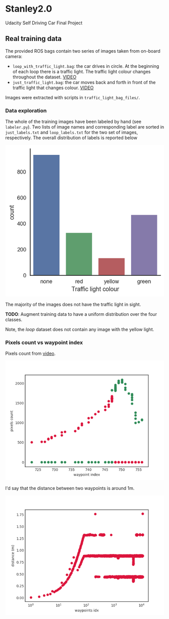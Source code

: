 # Stanley2.0
Udacity Self Driving Car Final Project

## Real training data

The provided ROS bags contain two series of images taken from on-board camera:

- `loop_with_traffic_light.bag`: the car drives in circle. At the beginning of each loop there is a traffic light. The traffic light colour changes throughout the dataset. [VIDEO](https://youtu.be/lwdH3HAIAH0)
- `just_traffic_light.bag`: the car moves back and forth in front of the traffic light that changes colour. [VIDEO](https://youtu.be/nAYmVXXsOg8)

Images were extracted with scripts in `traffic_light_bag_files/`.

### Data exploration

The whole of the training images have been labeled by hand (see `labeler.py`). Two lists of image names and corresponding label are sorted in `just_labels.txt` and `loop_labels.txt` for the two set of images, respectively. The overall distribution of labels is reported below

![img](traffic_light_bag_files/training_data_distribution.png)

The majority of the images does not have the traffic light in sight.

__TODO__: Augment training data to have a uniform distribution over the four classes.

Note, the _loop_ dataset does not contain any image with the yellow light.


### Pixels count vs waypoint index

Pixels count from [video](https://youtu.be/HsMtd3U8Cb0).

![img](traffic_light_bag_files/count_pixels.png)

I'd say that the distance between two waypoints is around 1m.

![img](traffic_light_bag_files/wpnt_distance.png)
